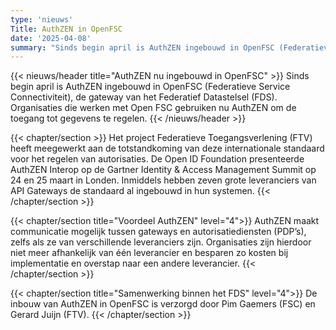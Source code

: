 ```yaml
---
type: 'nieuws'
Title: AuthZEN in OpenFSC
date: '2025-04-08'
summary: "Sinds begin april is AuthZEN ingebouwd in OpenFSC (Federatieve Service Connectiviteit), de gateway van het Federatief Datastelsel (FDS). Organisaties die werken met Open FSC gebruiken nu AuthZEN om de toegang tot gegevens te regelen."
---
```


{{< nieuws/header title="AuthZEN nu ingebouwd in OpenFSC" >}}
Sinds begin april is AuthZEN ingebouwd in OpenFSC (Federatieve Service Connectiviteit), de gateway van het Federatief Datastelsel (FDS). Organisaties die werken met Open FSC gebruiken nu AuthZEN om de toegang tot gegevens te regelen.
{{< /nieuws/header >}}

{{< chapter/section >}}
Het project Federatieve Toegangsverlening (FTV) heeft meegewerkt aan de totstandkoming van deze internationale standaard voor het regelen van autorisaties. De Open ID Foundation presenteerde AuthZEN Interop op de Gartner Identity & Access Management Summit op 24 en 25 maart in Londen. Inmiddels hebben zeven grote leveranciers van API Gateways de standaard al ingebouwd in hun systemen.
{{< /chapter/section >}}

{{< chapter/section title="Voordeel AuthZEN" level="4">}}
AuthZEN maakt communicatie mogelijk tussen gateways en autorisatiediensten (PDP’s), zelfs als ze van verschillende leveranciers zijn. Organisaties zijn hierdoor niet meer afhankelijk van één leverancier en besparen zo kosten bij implementatie en overstap naar een andere leverancier.
{{< /chapter/section >}}

{{< chapter/section title="Samenwerking binnen het FDS" level="4">}}
De inbouw van AuthZEN in OpenFSC is verzorgd door Pim Gaemers (FSC) en Gerard Juijn (FTV).
{{< /chapter/section >}}
